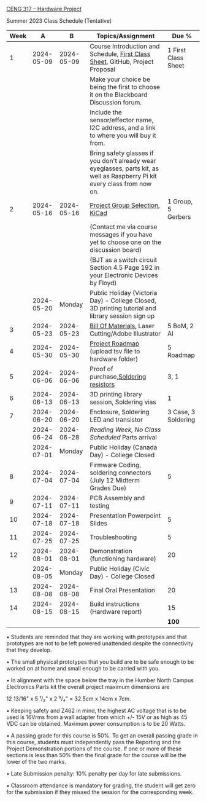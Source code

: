 [CENG 317 – Hardware
Project](https://humber.ca/transferoptions/course-outlines/outline.html?code=CENG%20317)

Summer 2023 Class Schedule (Tentative)

|Week|A         |B         |Topics/Assignment                                                                                         | Due %               |
|----|----------|----------|----------------------------------------------------------------------------------------------------------|---------------------|
|1   |2024-05-09|2024-05-09|Course Introduction and Schedule, [First Class Sheet](firstclasssheet.md), GitHub, Project Proposal       |1 First Class Sheet  |
|    |          |          |Make your choice be being the first to choose it on the Blackboard Discussion forum.                      |                     |
|    |          |          |Include the sensor/effector name, I2C address, and a link to where you will buy it from.                  |                     |
|    |          |          |Bring safety glasses if you don't already wear eyeglasses, parts kit, as well as Raspberry Pi kit every class from now on.|     |
|2   |2024-05-16|2024-05-16|[Project Group Selection](https://github.com/PrototypeZone/ceng317/blob/main/fall2023projects.md), [KiCad](/hardware/pcb/)|1 Group, 5 Gerbers|
|    |          |          |(Contact me via course messages if you have yet to choose one on the discussion board)                    |                     |
|    |          |          |(BJT as a switch circuit Section 4.5 Page 192 in your Electronic Devices by Floyd)                        |                     |
|    |2024-05-20|Monday    |Public Holiday (Victoria Day) - College Closed, 3D printing tutorial and library session sign up          |                     |
|3   |2024-05-23|2024-05-23|[Bill Of Materials](hardware/bom.md), Laser Cutting/Adobe Illustrator                                     |5 BoM, 2 AI          |
|4   |2024-05-30|2024-05-30|[Project Roadmap](https://github.blog/changelog/2023-01-31-roadmap-in-projects-public-beta/) (upload tsv file to hardware folder)|5 Roadmap|
|5   |2024-06-06|2024-06-06|Proof of purchase,[Soldering resistors](https://www.linkedin.com/learning/learning-soldering-for-electronics/solder-for-electronic-products-and-manufacturing)|3, 1|
|6   |2024-06-13|2024-06-13|3D printing library session, Soldering vias                                                               |1                    |
|7   |2024-06-20|2024-06-20|Enclosure, Soldering LED and transistor																	  |3 Case, 3 Soldering  |
|    |2024-06-24|2024-06-28|*Reading Week, No Class Scheduled* Parts arrival                                                          |                     |
|    |2024-07-01|Monday    |Public Holiday (Canada Day) - College Closed                                                              |                     |
|8   |2024-07-04|2024-07-04|Firmware Coding, soldering connectors (July 12 Midterm Grades Due)                                        |5                    |
|9   |2024-07-11|2024-07-11|PCB Assembly and testing                                                                                  |                     |
|10  |2024-07-18|2024-07-18|Presentation Powerpoint Slides                                                                            |5                    |
|11  |2024-07-25|2024-07-25|Troubleshooting                                                                                           |5                    |
|12  |2024-08-01|2024-08-01|Demonstration (functioning hardware)                                                                      |20                   |
|    |2024-08-05|Monday    |Public Holiday (Civic Day) - College Closed                                                               |                     |
|13  |2024-08-08|2024-08-08|Final Oral Presentation                                                                                   |20                   |
|14  |2024-08-15|2024-08-15|Build instructions (Hardware report)                                                                      |15                   |
|    |          |          |                                                                                                          |**100**              |


• Students are reminded that they are working with prototypes and that
prototypes are not to be left powered unattended despite the connectivity that
they develop.

• The small physical prototypes that you build are to be safe enough to be
worked on at home and small enough to be carried with you.

• In alignment with the space below the tray in the Humber North Campus
Electronics Parts kit the overall project maximum dimensions are

12 13/16" x 5 ¹/₂" x 2 ³/₄" = 32.5cm x 14cm x 7cm.

• Keeping safety and Z462 in mind, the highest AC voltage that is to be used is
16Vrms from a wall adapter from which +/- 15V or as high as 45 VDC can be
obtained. Maximum power consumption is to be 20 Watts.

• A passing grade for this course is 50%. To get an overall passing grade in
this course, students must independently pass the Reporting and the Project
Demonstration portions of the course. If one or more of these sections is less
than 50% then the final grade for the course will be the lower of the two marks.

• Late Submission penalty: 10% penalty per day for late submissions.

• Classroom attendance is mandatory for grading, the student will get zero for
the submission if they missed the session for the corresponding week.
